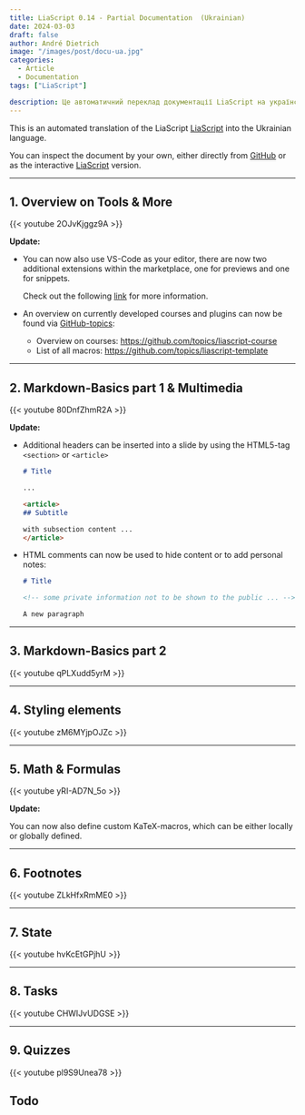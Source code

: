 ```yaml
---
title: LiaScript 0.14 - Partial Documentation  (Ukrainian)
date: 2024-03-03
draft: false
author: André Dietrich
image: "/images/post/docu-ua.jpg"
categories:
  - Article
  - Documentation
tags: ["LiaScript"]

description: Це автоматичний переклад документації LiaScript на українську мову.
---
```


This is an automated translation of the LiaScript [LiaScript](https://LiaScript.github.io) into the Ukrainian language.

You can inspect the document by your own, either directly from [GitHub](https://github.com/liaScript/docs) or as the interactive [LiaScript](https://liascript.github.io/course/?https://raw.githubusercontent.com/liaScript/docs/master/README.md) version.

---

## 1. Overview on Tools & More

{{< youtube 2OJvKjggz9A >}}

__Update:__

* You can now also use VS-Code as your editor, there are now two additional extensions within the marketplace, one for previews and one for snippets.

  Check out the following [link](https://aizac.herokuapp.com/install-visual-studio-code-with-liascript/) for more information.

* An overview on currently developed courses and plugins can now be found via [GitHub-topics](https://github.com/topics):

  - Overview on courses: https://github.com/topics/liascript-course
  - List of all macros: https://github.com/topics/liascript-template


---
## 2. Markdown-Basics part 1 & Multimedia

{{< youtube 80DnfZhmR2A >}}

__Update:__

* Additional headers can be inserted into a slide by using the HTML5-tag `<section>` or `<article>`

  ``` markdown
  # Title

  ...

  <article>
  ## Subtitle

  with subsection content ...
  </article>
  ```

* HTML comments can now be used to hide content or to add personal notes:

  ``` markdown
  # Title

  <!-- some private information not to be shown to the public ... -->

  A new paragraph
  ```

---

## 3. Markdown-Basics part 2

{{< youtube qPLXudd5yrM >}}

---

## 4. Styling elements

{{< youtube zM6MYjpOJZc >}}

---

## 5. Math & Formulas

{{< youtube yRI-AD7N_5o >}}

__Update:__

You can now also define custom KaTeX-macros, which can be either locally or globally defined.

---

## 6. Footnotes

{{< youtube ZLkHfxRmME0 >}}

---

## 7. State

{{< youtube hvKcEtGPjhU >}}

---

## 8. Tasks

{{< youtube CHWIJvUDGSE >}}

---

## 9. Quizzes

{{< youtube pl9S9Unea78 >}}

## Todo